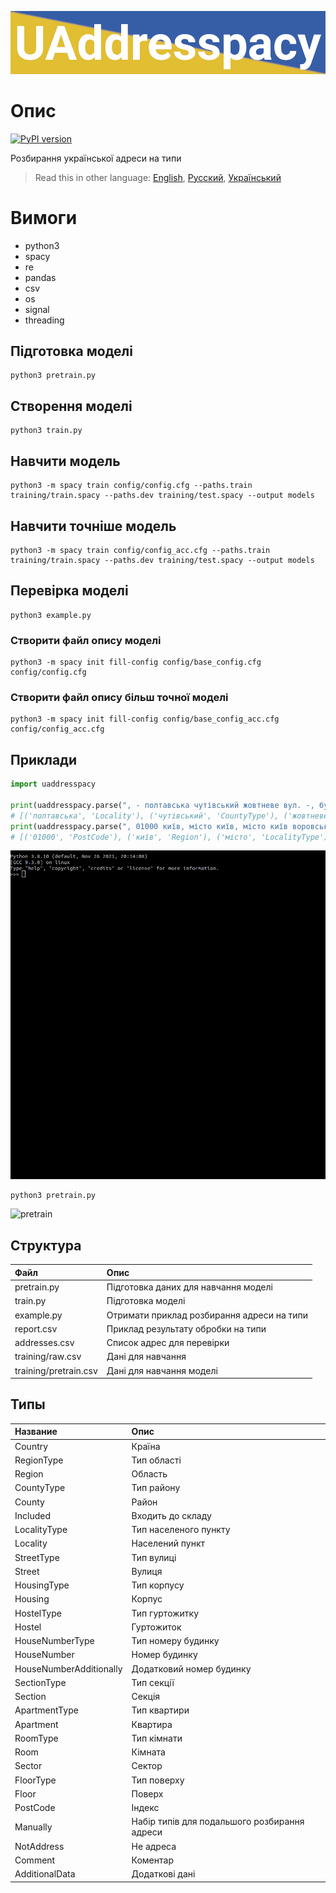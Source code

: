 ![header](doc/header.png)
# Опис
[![PyPI version](https://badge.fury.io/py/uaddresspacy.svg)](https://badge.fury.io/py/uaddresspacy)

Розбирання української адреси на типи

> Read this in other language: [English](README.en.md), [Русский](README.md), [Український](README.ua.md)

# Вимоги
* python3
* spacy
* re
* pandas
* csv
* os
* signal
* threading

## Підготовка моделі
```shell
python3 pretrain.py
```

## Створення моделі
```shell
python3 train.py
```

## Навчити модель
```shell
python3 -m spacy train config/config.cfg --paths.train training/train.spacy --paths.dev training/test.spacy --output models
```

## Навчити точніше модель
```shell
python3 -m spacy train config/config_acc.cfg --paths.train training/train.spacy --paths.dev training/test.spacy --output models
```

## Перевірка моделі
```shell
python3 example.py
```

### Створити файл опису моделі
```shell
python3 -m spacy init fill-config config/base_config.cfg config/config.cfg
```

### Створити файл опису більш точної моделі
```shell
python3 -m spacy init fill-config config/base_config_acc.cfg config/config_acc.cfg
```

## Приклади
```python
import uaddresspacy

print(uaddresspacy.parse(", - полтавська чутівський жовтневе вул. -, буд. -, кв.,"))
# [('полтавська', 'Locality'), ('чутівський', 'CountyType'), ('жовтневе', 'Locality'), ('вул.', 'StreetType'), ('буд.', 'HouseNumberType'), ('кв.', 'ApartmentType')]
print(uaddresspacy.parse(", 01000 київ, місто київ, місто київ воровського, буд. 43-б, кв. 14,"))
# [('01000', 'PostCode'), ('київ', 'Region'), ('місто', 'LocalityType'), ('київ', 'Locality'), ('воровського', 'Street'), ('буд.', 'HouseNumberType'), ('43-б', 'HouseNumber'), ('кв.', 'ApartmentType'), ('14', 'Apartment')]
```
![use](doc/use.gif)

```sh
python3 pretrain.py
```
![pretrain](doc/pretrain.gif)

## Структура
| Файл                      | Опис                                          |
| :-------------            | :-------------                                |
| pretrain.py               | Підготовка даних для навчання моделі          |
| train.py                  | Підготовка моделі                             |
| example.py                | Отримати приклад розбирання адреси на типи    |
| report.csv                | Приклад результату обробки на типи            |
| addresses.csv             | Список адрес для перевірки                    |
| training/raw.csv          | Дані для навчання                             |
| training/pretrain.csv     | Дані для навчання моделі                      |

## Типы
| Название                  | Опис                                          |
| :-------------            | :-------------                                |
| Country                   | Країна                                        |
| RegionType                | Тип області                                   |
| Region                    | Область                                       |
| CountyType                | Тип району                                    |
| County                    | Район                                         |
| Included                  | Входить до складу                             |
| LocalityType              | Тип населеного пункту                         |
| Locality                  | Населений пункт                               |
| StreetType                | Тип вулиці                                    |
| Street                    | Вулиця                                        |
| HousingType               | Тип корпусу                                   |
| Housing                   | Корпус                                        |
| HostelType                | Тип гуртожитку                                |
| Hostel                    | Гуртожиток                                    |
| HouseNumberType           | Тип номеру будинку                            |
| HouseNumber               | Номер будинку                                 |
| HouseNumberAdditionally   | Додатковий номер будинку                      |
| SectionType               | Тип секції                                    |
| Section                   | Секція                                        |
| ApartmentType             | Тип квартири                                  |
| Apartment                 | Квартира                                      |
| RoomType                  | Тип кімнати                                   |
| Room                      | Кімната                                       |
| Sector                    | Сектор                                        |
| FloorType                 | Тип поверху                                   |
| Floor                     | Поверх                                        |
| PostCode                  | Індекс                                        |
| Manually                  | Набір типів для подальшого розбирання адреси  |
| NotAddress                | Не адреса                                     |
| Comment                   | Коментар                                      |
| AdditionalData            | Додаткові дані                                |